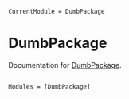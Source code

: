 ```@meta
CurrentModule = DumbPackage
```

# DumbPackage

Documentation for [DumbPackage](https://github.com/OskarGU/DumbPackage.jl).

```@index
```

```@autodocs
Modules = [DumbPackage]
```
